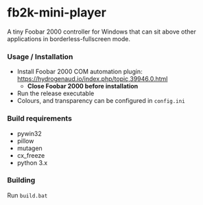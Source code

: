 # fb2k-mini-player
A tiny Foobar 2000 controller for Windows that can sit above other applications in borderless-fullscreen mode.

### Usage / Installation
* Install Foobar 2000 COM automation plugin: https://hydrogenaud.io/index.php/topic,39946.0.html
  - **Close Foobar 2000 before installation**
* Run the release executable
* Colours, and transparency can be configured in `config.ini`

### Build requirements
* pywin32
* pillow
* mutagen
* cx_freeze
* python 3.x

### Building
Run `build.bat`
